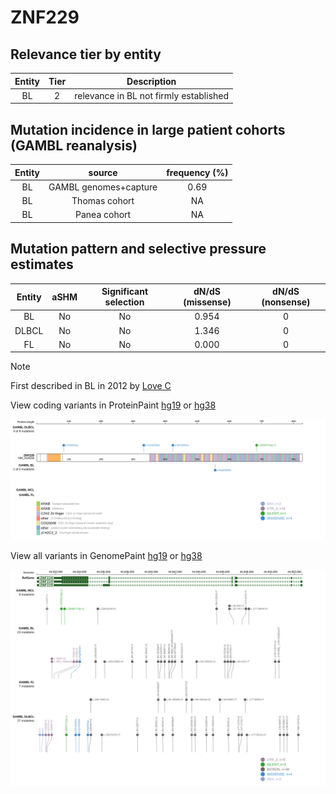 # ZNF229

## Relevance tier by entity

|Entity|Tier|Description                           |
|:------:|:----:|--------------------------------------|
|BL    |2   |relevance in BL not firmly established|

## Mutation incidence in large patient cohorts (GAMBL reanalysis)

|Entity|source               |frequency (%)|
|:------:|:---------------------:|:-------------:|
|BL    |GAMBL genomes+capture|0.69         |
|BL    |Thomas cohort        |  NA         |
|BL    |Panea cohort         |  NA         |

## Mutation pattern and selective pressure estimates

|Entity|aSHM|Significant selection|dN/dS (missense)|dN/dS (nonsense)|
|:------:|:----:|:---------------------:|:----------------:|:----------------:|
|BL    |No  |No                   |0.954           |0               |
|DLBCL |No  |No                   |1.346           |0               |
|FL    |No  |No                   |0.000           |0               |


> [!NOTE]
> First described in BL in 2012 by [Love C](https://pubmed.ncbi.nlm.nih.gov/23143597)


View coding variants in ProteinPaint [hg19](https://morinlab.github.io/LLMPP/GAMBL/ZNF229_protein.html)  or [hg38](https://morinlab.github.io/LLMPP/GAMBL/ZNF229_protein_hg38.html)

![image](images/proteinpaint/ZNF229_NM_014518.svg)

View all variants in GenomePaint [hg19](https://morinlab.github.io/LLMPP/GAMBL/ZNF229.html)  or [hg38](https://morinlab.github.io/LLMPP/GAMBL/ZNF229_hg38.html)

![image](images/proteinpaint/ZNF229.svg)
